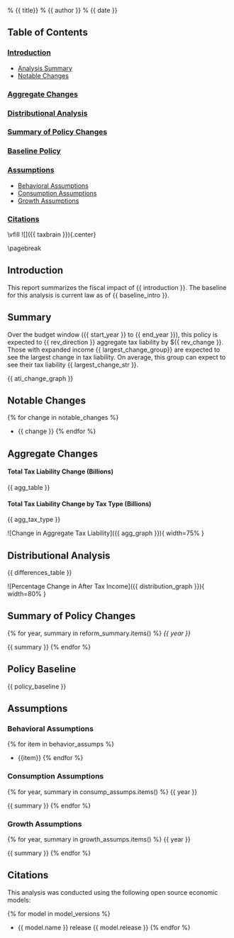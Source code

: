 % {{ title}}
% {{ author }}
% {{ date }}

## Table of Contents

### [Introduction](#Introduction)
* [Analysis Summary](#Summary)
* [Notable Changes](#Notable-Changes)

### [Aggregate Changes](#Aggregate-Changes)
### [Distributional Analysis](#Distributional-Analysis)
### [Summary of Policy Changes](#Summary-of-Policy-Changes)
### [Baseline Policy](#Policy-Baseline)
### [Assumptions](#Assumptions)
* [Behavioral Assumptions](#Behavioral-Assumptions)
* [Consumption Assumptions](#Consumption-Assumptions)
* [Growth Assumptions](#Growth-Assumptions)

### [Citations](#citations)

\vfill
![]({{ taxbrain }}){.center}

\pagebreak

## Introduction

This report summarizes the fiscal impact of {{ introduction }}. The baseline for this analysis is current law as of {{ baseline_intro }}.

## Summary

Over the budget window  ({{ start_year }} to {{ end_year }}), this policy is expected to {{ rev_direction }} aggregate tax liability by ${{ rev_change }}. Those with expanded income {{ largest_change_group}} are expected to see the largest change in tax liability. On average, this group can expect to see their tax liability {{ largest_change_str }}.

{{ ati_change_graph }}

## Notable Changes

{% for change in notable_changes %}
* {{ change }}
{% endfor %}

## Aggregate Changes

#### Total Tax Liability Change (Billions)

{{ agg_table }}

#### Total Tax Liability Change by Tax Type (Billions)

{{ agg_tax_type }}

![Change in Aggregate Tax Liability]({{ agg_graph }}){ width=75% }

## Distributional Analysis

{{ differences_table }}

![Percentage Change in After Tax Income]({{ distribution_graph }}){ width=80% }

## Summary of Policy Changes

{% for year, summary in reform_summary.items() %}
_{{ year }}_

{{ summary }}
{% endfor %}

## Policy Baseline

{{ policy_baseline }}

## Assumptions

### Behavioral Assumptions

{% for item in behavior_assumps %}
* {{item}}
{% endfor %}

### Consumption Assumptions

{% for year, summary in consump_assumps.items() %}
{{ year }}

{{ summary }}
{% endfor %}

### Growth Assumptions

{% for year, summary in growth_assumps.items() %}
{{ year }}

{{ summary }}
{% endfor %}

## Citations

This analysis was conducted using the following open source economic models:

{% for model in model_versions %}
* {{ model.name }} release {{ model.release }}
{% endfor %}
